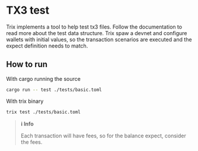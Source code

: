 # TX3 test

Trix implements a tool to help test tx3 files. Follow the documentation to read more about the test data structure. Trix spaw a devnet and configure wallets with initial values, so the transaction scenarios are executed and the expect definition needs to match.

## How to run

With cargo running the source

```sh
cargo run -- test ./tests/basic.toml
```

With trix binary

```sh
trix test ./tests/basic.toml
```

> **ℹ️ Info**
> 
> Each transaction will have fees, so for the balance expect, consider the fees.
